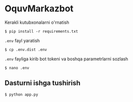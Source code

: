 # OquvMarkazbot
Kerakli kutubxonalarni o'rnatish
```shell
$ pip install -r requirements.txt
```

`.env` fayl yaratish
```shell
$ cp .env.dist .env
```

`.env` fayliga kirib bot tokeni va boshqa parametrlarni sozlash
```shell
$ nano .env
```


## Dasturni ishga tushirish
```shell
$ python app.py
```
